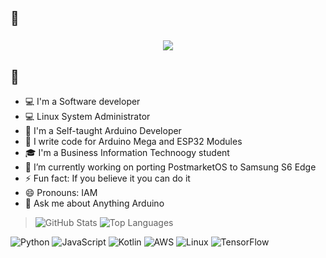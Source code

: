 ## 📖 <h3 align = "center"><img src="https://readme-typing-svg.herokuapp.com?color=%23F7F7F7&size=21&center=true&vCenter=true&width=650&height=100&lines=Hello+There+👋"></h3> 
## 📖

<!--
**butasi/butasi** is a ✨ _special_ ✨ repository because its `README.md` (this file) appears on your GitHub profile.

Here are some ideas to get you started:

- 🔭 I’m currently working on ...
- 🌱 I’m currently learning ...
- 👯 I’m looking to collaborate on ...
- 🤔 I’m looking for help with ...
- 💬 Ask me about ...
- 📫 How to reach me: ...
- 😄 Pronouns: ...
- ⚡ Fun fact: ...
-->

* 💻 I'm a Software developer
* 💻 Linux System Administrator
* 🎨 I'm a Self-taught Arduino Developer
* 📱 I write code for Arduino Mega and ESP32 Modules
* 🎓 I'm a Business Information Technoogy student
* 🔭 I’m currently working on porting PostmarketOS to Samsung S6 Edge
* ⚡ Fun fact: If you believe it you can do it
* 😄 Pronouns: IAM
* 💬 Ask me about Anything Arduino

> ![GitHub Stats](https://github-readme-stats.vercel.app/api?username=butasi&theme=radical)
> ![Top Languages](https://github-readme-stats.vercel.app/api/top-langs/?username=butasi&show_icons=true&theme=radical)

![Python](https://img.shields.io/badge/-Python-000?&logo=Python)
![JavaScript](https://img.shields.io/badge/-JavaScript-000?&logo=JavaScript)
![Kotlin](https://img.shields.io/badge/-Solidity-000?&logo=solidity)
![AWS](https://img.shields.io/badge/-AWS-000?&logo=Amazon-AWS&logoColor=F90)
![Linux](https://img.shields.io/badge/-Linux-000?&logo=ubuntu)
![TensorFlow](https://img.shields.io/badge/-TensorFlow-000?&logo=TensorFlow)

